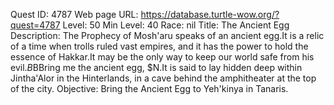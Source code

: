 Quest ID: 4787
Web page URL: https://database.turtle-wow.org/?quest=4787
Level: 50
Min Level: 40
Race: nil
Title: The Ancient Egg
Description: The Prophecy of Mosh'aru speaks of an ancient egg.It is a relic of a time when trolls ruled vast empires, and it has the power to hold the essence of Hakkar.It may be the only way to keep our world safe from his evil.$B$BBring me the ancient egg, $N.It is said to lay hidden deep within Jintha'Alor in the Hinterlands, in a cave behind the amphitheater at the top of the city.
Objective: Bring the Ancient Egg to Yeh'kinya in Tanaris.
